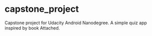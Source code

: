 # capstone_project
Capstone project for Udacity Android Nanodegree. A simple quiz app inspired by book Attached.
